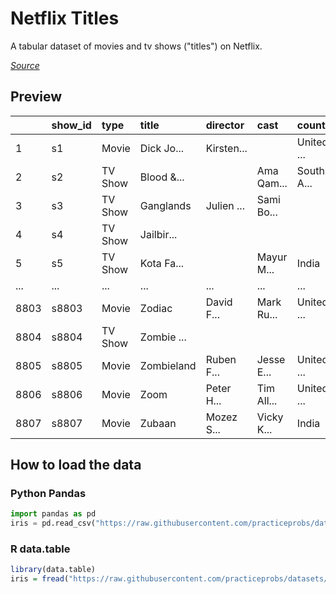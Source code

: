 # Netflix Titles
A tabular dataset of movies and tv shows ("titles") on Netflix. 

[_Source_][source]

## Preview

|      |show_id |type    |title      |director   |cast       |country    |date_added | release_year|rating |duration  |listed_in  |description |
|:-----|:-------|:-------|:----------|:----------|:----------|:----------|:----------|------------:|:------|:---------|:----------|:-----------|
| 1    |s1      |Movie   |Dick Jo... |Kirsten... |           |United ... |Septemb... |         2020|PG-13  |90 min    |Documen... |As her ...  |
| 2    |s2      |TV Show |Blood &... |           |Ama Qam... |South A... |Septemb... |         2021|TV-MA  |2 Seasons |Interna... |After c...  |
| 3    |s3      |TV Show |Ganglands  |Julien ... |Sami Bo... |           |Septemb... |         2021|TV-MA  |1 Season  |Crime T... |To prot...  |
| 4    |s4      |TV Show |Jailbir... |           |           |           |Septemb... |         2021|TV-MA  |1 Season  |Docuser... |Feuds, ...  |
| 5    |s5      |TV Show |Kota Fa... |           |Mayur M... |India      |Septemb... |         2021|TV-MA  |2 Seasons |Interna... |In a ci...  |
| ...  |...     |...     |...        |...        |...        |...        |...        |         ... |...    |...       |...        |...         |
| 8803 |s8803   |Movie   |Zodiac     |David F... |Mark Ru... |United ... |Novembe... |         2007|R      |158 min   |Cult Mo... |A polit...  |
| 8804 |s8804   |TV Show |Zombie ... |           |           |           |July 1,... |         2018|TV-Y7  |2 Seasons |Kids' T... |While l...  |
| 8805 |s8805   |Movie   |Zombieland |Ruben F... |Jesse E... |United ... |Novembe... |         2009|R      |88 min    |Comedie... |Looking...  |
| 8806 |s8806   |Movie   |Zoom       |Peter H... |Tim All... |United ... |January... |         2006|PG     |88 min    |Childre... |Dragged...  |
| 8807 |s8807   |Movie   |Zubaan     |Mozez S... |Vicky K... |India      |March 2... |         2015|TV-14  |111 min   |Dramas,... |A scrap...  |


## How to load the data

### Python Pandas

```python
import pandas as pd
iris = pd.read_csv("https://raw.githubusercontent.com/practiceprobs/datasets/main/netflix-titles/netflix-titles.csv")
```

### R data.table

```r
library(data.table)
iris = fread("https://raw.githubusercontent.com/practiceprobs/datasets/main/netflix-titles/netflix-titles.csv")
```

[source]: https://www.kaggle.com/datasets/shivamb/netflix-shows?select=netflix_titles.csv